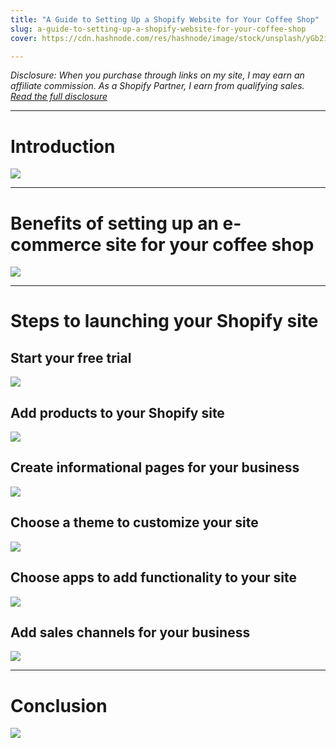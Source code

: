 ```yaml
---
title: "A Guide to Setting Up a Shopify Website for Your Coffee Shop"
slug: a-guide-to-setting-up-a-shopify-website-for-your-coffee-shop
cover: https://cdn.hashnode.com/res/hashnode/image/stock/unsplash/yGb2igKldYg/upload/9601d1559c0c145b29f2e117597b394d.jpeg

---
```


*Disclosure: When you purchase through links on my site, I may earn an affiliate commission. As a Shopify Partner, I earn from qualifying sales.* [*Read the full disclosure*](https://scrappedscript.com/disclaimers)

---

# Introduction

![]( align="center")

---

# Benefits of setting up an e-commerce site for your coffee shop

![]( align="center")

---

# Steps to launching your Shopify site

## Start your free trial

![]( align="center")

## Add products to your Shopify site

![]( align="center")

## Create informational pages for your business

![]( align="center")

## Choose a theme to customize your site

![]( align="center")

## Choose apps to add functionality to your site

![]( align="center")

## Add sales channels for your business

![]( align="center")

---

# Conclusion

![]( align="center")